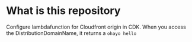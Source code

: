 # What is this repository
Configure lambdafunction for Cloudfront origin in CDK.
When you access the DistributionDomainName, it returns a `ohayo hello`